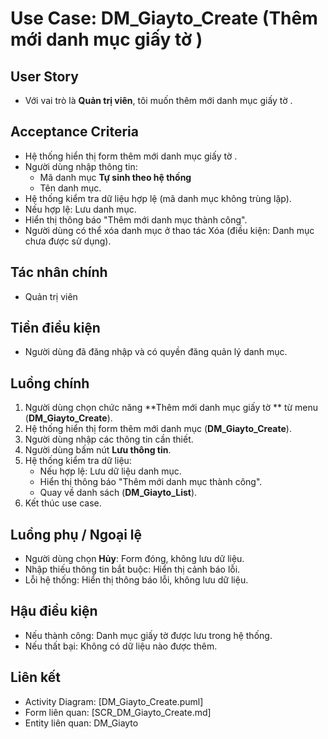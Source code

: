 # Use Case: DM_Giayto_Create (Thêm mới danh mục giấy tờ )

## User Story
- Với vai trò là **Quản trị viên**, tôi muốn thêm mới danh mục giấy tờ .

## Acceptance Criteria
- Hệ thống hiển thị form thêm mới danh mục giấy tờ .
- Người dùng nhập thông tin: 
   - Mã danh mục **Tự sinh theo hệ thống**
   - Tên danh mục. 
- Hệ thống kiểm tra dữ liệu hợp lệ (mã danh mục không trùng lặp).
- Nếu hợp lệ: Lưu danh mục.
- Hiển thị thông báo "Thêm mới danh mục thành công".
- Người dùng có thể xóa danh mục ở thao tác Xóa (điều kiện: Danh mục chưa được sử dụng).

## Tác nhân chính
- Quản trị viên

## Tiền điều kiện
- Người dùng đã đăng nhập và có quyền đăng quản lý danh mục.

## Luồng chính
1. Người dùng chọn chức năng **Thêm mới danh mục giấy tờ ** từ menu (**DM_Giayto_Create**).
2. Hệ thống hiển thị form thêm mới danh mục (**DM_Giayto_Create**).
3. Người dùng nhập các thông tin cần thiết.
4. Người dùng bấm nút **Lưu thông tin**.
5. Hệ thống kiểm tra dữ liệu:
   - Nếu hợp lệ: Lưu dữ liệu danh mục.
   - Hiển thị thông báo "Thêm mới danh mục thành công".
   - Quay về danh sách (**DM_Giayto_List**).
6. Kết thúc use case.

## Luồng phụ / Ngoại lệ
- Người dùng chọn **Hủy**: Form đóng, không lưu dữ liệu.
- Nhập thiếu thông tin bắt buộc: Hiển thị cảnh báo lỗi.
- Lỗi hệ thống: Hiển thị thông báo lỗi, không lưu dữ liệu.

## Hậu điều kiện
- Nếu thành công: Danh mục giấy tờ  được lưu trong hệ thống.
- Nếu thất bại: Không có dữ liệu nào được thêm.

## Liên kết
- Activity Diagram: [DM_Giayto_Create.puml]
- Form liên quan: [SCR_DM_Giayto_Create.md]
- Entity liên quan: DM_Giayto

